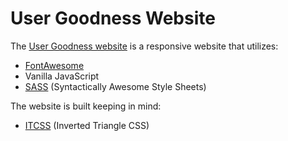 # User Goodness Website

The [User Goodness website](http://www.usergoodness.org) is a responsive website that utilizes:

* [FontAwesome](http://fontawesome.io/)
* Vanilla JavaScript
* [SASS](http://sass-lang.com/) (Syntactically Awesome Style Sheets)

The website is built keeping in mind:

* [ITCSS](https://www.xfive.co/blog/itcss-scalable-maintainable-css-architecture/) (Inverted Triangle CSS)
